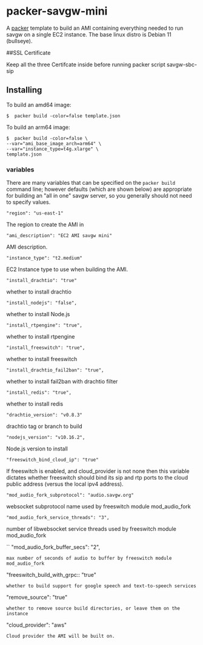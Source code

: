 # packer-savgw-mini

A [packer](https://www.packer.io/) template to build an AMI containing everything needed to run savgw on a single EC2 instance.  The base linux distro is Debian 11 (bullseye).

##SSL Certificate

Keep all the three Certifcate inside before running packer script savgw-sbc-sip

## Installing 

To build an amd64 image:

```
$  packer build -color=false template.json
```

To build an arm64 image:

```
$  packer build -color=false \
--var="ami_base_image_arch=arm64" \
--var="instance_type=t4g.xlarge" \
template.json
```

### variables
There are many variables that can be specified on the `packer build` command line; however defaults (which are shown below) are appropriate for building an "all in one" savgw server, so you generally should not need to specify values.

```
"region": "us-east-1"
```
The region to create the AMI in

```
"ami_description": "EC2 AMI savgw mini"
```
AMI description.

```
"instance_type": "t2.medium"
```
EC2 Instance type to use when building the AMI.

```
"install_drachtio": "true"
```
whether to install drachtio

```
"install_nodejs": "false",
```
whether to install Node.js

```
"install_rtpengine": "true",
```
whether to install rtpengine

```
"install_freeswitch": "true",
```
whether to install freeswitch

```
"install_drachtio_fail2ban": "true",
```
whether to install fail2ban with drachtio filter

```
"install_redis": "true",
```
whether to install redis

```
"drachtio_version": "v0.8.3"
```
drachtio tag or branch to build

```
"nodejs_version": "v10.16.2",
```
Node.js version to install

```
"freeswitch_bind_cloud_ip": "true"
```
If freeswitch is enabled, and cloud_provider is not none then this variable dictates whether freeswitch should bind its sip and rtp ports to the cloud public address (versus the local ipv4 address).

```
"mod_audio_fork_subprotocol": "audio.savgw.org"
```
websocket subprotocol name used by freeswitch module mod_audio_fork

```
"mod_audio_fork_service_threads": "3",
```
number of libwebsocket service threads used by freeswitch module mod_audio_fork

``
"mod_audio_fork_buffer_secs": "2",
```
max number of seconds of audio to buffer by freeswitch module mod_audio_fork

```
"freeswitch_build_with_grpc:: "true"
```
whether to build support for google speech and text-to-speech services

```
"remove_source": "true"
```
whether to remove source build directories, or leave them on the instance

```
"cloud_provider": "aws"
```
Cloud provider the AMI will be built on.

